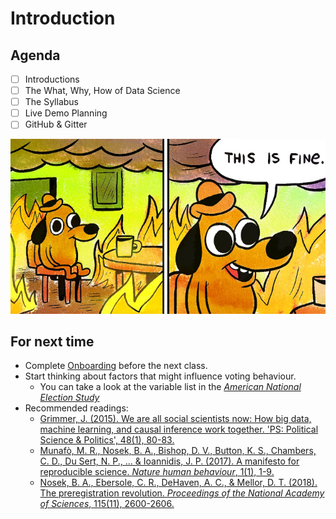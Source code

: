 # Introduction

## Agenda
- [ ] Introductions
- [ ] The What, Why, How of Data Science
- [ ] The Syllabus
- [ ] Live Demo Planning
- [ ] GitHub & Gitter

![This is Fine...](../images/fine.jpg)

## For next time

- Complete [Onboarding](../resources/onboarding.md) before the next class.
- Start thinking about factors that might influence voting behaviour.
    - You can take a look at the variable list in the [*American National Election Study*](https://sda.berkeley.edu/sdaweb/docs/nes2020full/DOC/hcbk.htm)
- Recommended readings:
    - [Grimmer, J. (2015). We are all social scientists now: How big data, machine learning, and causal inference work together. 'PS: Political Science & Politics', 48(1), 80-83.](https://stanford.edu/~jgrimmer/bd_2.pdf)
    - [Munafò, M. R., Nosek, B. A., Bishop, D. V., Button, K. S., Chambers, C. D., Du Sert, N. P., ... & Ioannidis, J. P. (2017). A manifesto for reproducible science. *Nature human behaviour*, 1(1), 1-9.](https://www.nature.com/articles/s41562-016-0021)
    - [Nosek, B. A., Ebersole, C. R., DeHaven, A. C., & Mellor, D. T. (2018). The preregistration revolution. *Proceedings of the National Academy of Sciences*, 115(11), 2600-2606.](https://www.pnas.org/content/115/11/2600.full)

